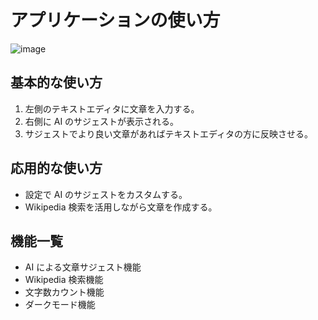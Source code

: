 # アプリケーションの使い方

![image](https://user-images.githubusercontent.com/65057976/212525829-5f9089d2-1c32-44ab-a769-b06d2a4f5c64.png)

## 基本的な使い方

1. 左側のテキストエディタに文章を入力する。
2. 右側に AI のサジェストが表示される。
3. サジェストでより良い文章があればテキストエディタの方に反映させる。

## 応用的な使い方

- 設定で AI のサジェストをカスタムする。
- Wikipedia 検索を活用しながら文章を作成する。

## 機能一覧

- AI による文章サジェスト機能
- Wikipedia 検索機能
- 文字数カウント機能
- ダークモード機能
